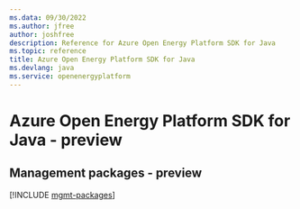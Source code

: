 ```yaml
---
ms.data: 09/30/2022
ms.author: jfree
author: joshfree
description: Reference for Azure Open Energy Platform SDK for Java
ms.topic: reference
title: Azure Open Energy Platform SDK for Java
ms.devlang: java
ms.service: openenergyplatform
---
```

# Azure Open Energy Platform SDK for Java - preview

## Management packages - preview
[!INCLUDE [mgmt-packages](open-energy-platform-mgmt-index.md)]